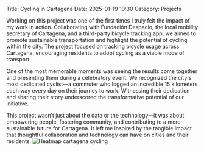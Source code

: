 Title: Cycling in Cartagena
Date: 2025-01-19 10:30
Category: Projects

Working on this project was one of the first times I truly felt the impact of my work in action. Collaborating with Fundación Despacio, the local mobility secretary of Cartagena, and a third-party bicycle tracking app, we aimed to promote sustainable transportation and highlight the potential of cycling within the city. The project focused on tracking bicycle usage across Cartagena, encouraging residents to adopt cycling as a viable mode of transport.

One of the most memorable moments was seeing the results come together and presenting them during a celebratory event. We recognized the city's most dedicated cyclist—a commuter who logged an incredible 15 kilometers each way every day on their journey to work. Witnessing their dedication and sharing their story underscored the transformative potential of our initiative.

This project wasn’t just about the data or the technology—it was about empowering people, fostering community, and contributing to a more sustainable future for Cartagena. It left me inspired by the tangible impact that thoughtful collaboration and technology can have on cities and their residents.
![Heatmap cartagena cycling]({static}/images/cartagena.png)